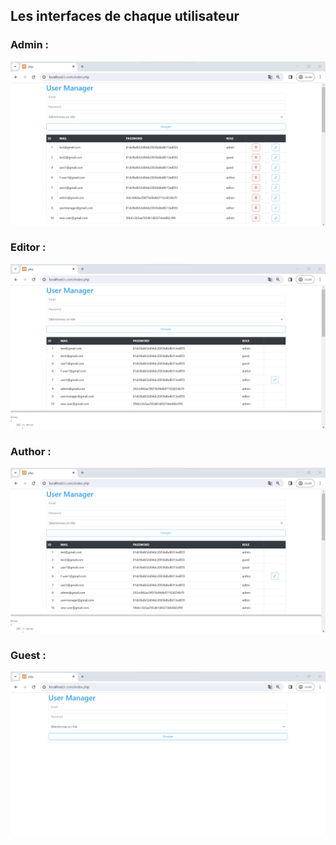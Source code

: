 <h2>Les interfaces de chaque utilisateur</h2>

<h3>Admin : </h3>
<img src="photos/user-admin.png" >
<h3>Editor : </h3>
<img src="photos/user-editor.png" >
<h3>Author : </h3>
<img src="photos/user-author.png" >
<h3>Guest : </h3>
<img src="photos/user-geust.png" >